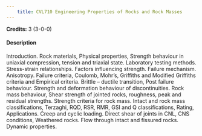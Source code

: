 ```yaml
---
    title: CVL710 Engineering Properties of Rocks and Rock Masses
---
```

**Credits:** 3 (3-0-0)



#### Description 
Introduction. Rock materials, Physical properties, Strength behaviour in uniaxial compression, tension and triaxial state. Laboratory testing methods. Stress-strain relationships. Factors influencing strength. Failure mechanism. Anisotropy. Failure criteria, Coulomb, Mohr’s, Griffiths and Modified Griffiths criteria and Empirical criteria. Brittle – ductile transition, Post failure behaviour. Strength and deformation behaviour of discontinuities. Rock mass behaviour, Shear strength of jointed rocks, roughness, peak and residual strengths. Strength criteria for rock mass. Intact and rock mass classifications, Terzaghi, RQD, RSR, RMR, GSI and Q classifications, Rating, Applications. Creep and cyclic loading. Direct shear of joints in CNL, CNS conditions, Weathered rocks. Flow through intact and fissured rocks. Dynamic properties.